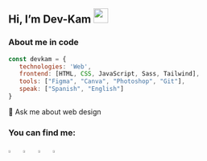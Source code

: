 ## Hi, I’m Dev-Kam <img src="https://github.com/sciencepal/sciencepal/blob/master/assets/Hi.gif" width="29px">

### About me in code

 ```js
 const devkam = {
    technologies: 'Web',
    frontend: [HTML, CSS, JavaScript, Sass, Tailwind],
    tools: ["Figma", "Canva", "Photoshop", "Git"],
    speak: ["Spanish", "English"]
}
```
💬 Ask me about web design

### You can find me:
  [<img src="https://img.icons8.com/color/48/000000/twitter.png" width="3.5%"/>](https://twitter.com/devkam)  &nbsp; [<img src="https://img.icons8.com/color/48/000000/linkedin.png" width="3.5%"/>](https://www.linkedin.com/in/devkam/)  &nbsp; [<img src="https://img.icons8.com/fluent/48/000000/instagram-new.png" width="3.5%"/>](https://www.instagram.com/devkam/)  &nbsp; <a href="mailto:aditya.pal.science@gmail.com"> <img src="https://img.icons8.com/fluent/48/000000/gmail.png" width="3.5%"/>
